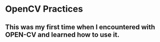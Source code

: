 # OpenCV Practices
## This was my first time when I encountered with OPEN-CV and learned how to use it.
